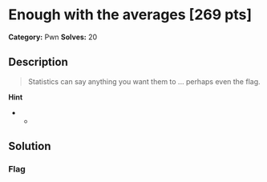 # Enough with the averages [269 pts]

**Category:** Pwn
**Solves:** 20

## Description
>Statistics can say anything you want them to ... perhaps even the flag.

**Hint**
* -

## Solution

### Flag

